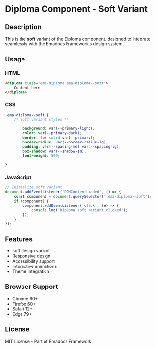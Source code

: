 # Diploma Component - Soft Variant

## Description
This is the **soft** variant of the Diploma component, designed to integrate seamlessly with the Emadocs Framework's design system.

## Usage

### HTML
```html
<diploma class="ema-diploma ema-diploma--soft">
    Content here
</diploma>
```

### CSS
```css
.ema-diploma--soft {
    /* soft variant styles */
    
        background: var(--primary-light);
        color: var(--primary-dark);
        border: 1px solid var(--primary);
        border-radius: var(--border-radius-lg);
        padding: var(--spacing-md) var(--spacing-lg);
        box-shadow: var(--shadow-sm);
        font-weight: 500;
    
}
```

### JavaScript
```javascript
// Initialize soft variant
document.addEventListener('DOMContentLoaded', () => {
    const component = document.querySelector('.ema-diploma--soft');
    if (component) {
        component.addEventListener('click', (e) => {
            console.log('Diploma soft variant clicked');
        });
    }
});
```

## Features
- soft design variant
- Responsive design
- Accessibility support
- Interactive animations
- Theme integration

## Browser Support
- Chrome 60+
- Firefox 60+
- Safari 12+
- Edge 79+

## License
MIT License - Part of Emadocs Framework
